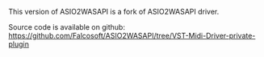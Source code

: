 This version of ASIO2WASAPI is a fork of ASIO2WASAPI driver.

Source code is available on github:
https://github.com/Falcosoft/ASIO2WASAPI/tree/VST-Midi-Driver-private-plugin